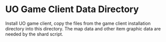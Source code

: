 # UO Game Client Data Directory

Install UO game client, copy the files from the game client installation directory into this directory. 
The map data and other item graphic data are needed by the shard script.
